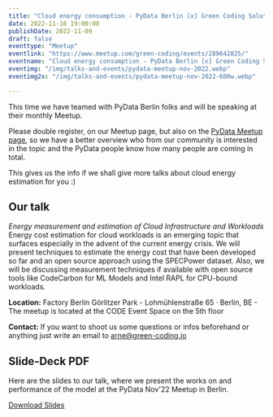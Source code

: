 ```yaml
---
title: "Cloud energy consumption - PyData Berlin [x] Green Coding Solutions"
date: 2022-11-16 19:00:00
publishDate: 2022-11-09
draft: false
eventtype: "Meetup"
eventlink: "https://www.meetup.com/green-coding/events/289642025/"
eventname: "Cloud energy consumption - PyData Berlin [x] Green Coding Solutions"
eventimg: "/img/talks-and-events/pydata-meetup-nov-2022.webp"
eventimg2x: "/img/talks-and-events/pydata-meetup-nov-2022-600w.webp"

---
```


This time we have teamed with PyData Berlin folks and will be speaking at their monthly Meetup.

Please double register, on our Meetup page, but also on the [PyData Meetup page](https://www.meetup.com/PyData-Berlin/events/289630176/?utm_medium=email&utm_source=bra), so we have a better
overview who from our community is interested in the topic and the PyData people know
how many people are coming in total.

This gives us the info if we shall give more talks about cloud energy estimation for you :)

## Our talk
*Energy measurement and estimation of Cloud Infrastructure and Workloads*
Energy cost estimation for cloud workloads is an emerging topic that surfaces especially in the advent of the current energy crisis. We will present techniques to estimate the energy cost that have been developed so far and an open source approach using the SPECPower dataset. Also, we will be discussing measurement techniques if available with open source tools like CodeCarbon for ML Models and Intel RAPL for CPU-bound workloads.


**Location:** Factory Berlin Görlitzer Park - Lohmühlenstraße 65 · Berlin, BE - The meetup is located at the CODE Event Space on the 5th floor

**Contact:** If you want to shoot us some questions or infos beforehand or anything just write an email to arne@green-coding.io


## Slide-Deck PDF
Here are the slides to our talk, where we present the works on and performance of the model
at the PyData Nov'22 Meetup in Berlin.

[Download Slides](/slides/PyData-Talk.pdf)